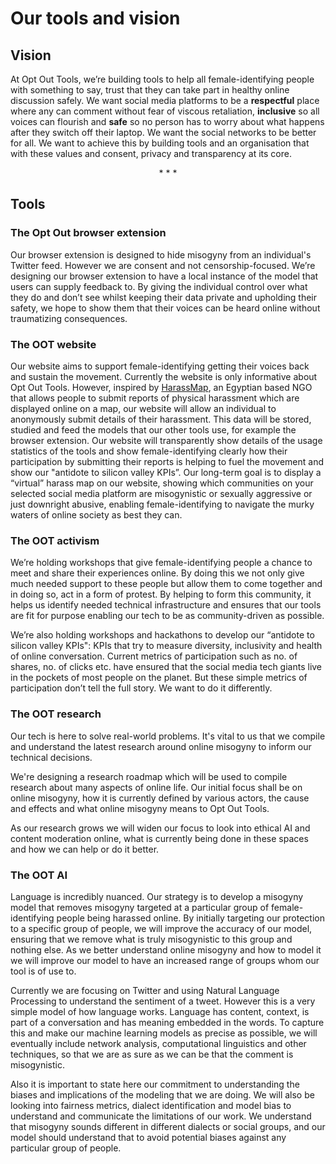 # Our tools and vision

## Vision

At Opt Out Tools, we’re building tools to help all female-identifying
people with something to say, trust that they can take part in healthy online
discussion safely. We want social media platforms to be a **respectful**
place where any can comment without fear of viscous retaliation, **inclusive**
so all voices can flourish and **safe** so no person has to worry about what
happens after they switch off their laptop. We want the social networks to be
better for all.  We want to achieve this by building tools and an organisation
that with these values and consent, privacy and transparency at its core.

<p align="center"> * * * </p>

## Tools

### The Opt Out browser extension

Our browser extension is designed to hide misogyny from an individual's Twitter
feed. However we are consent and not censorship-focused. We’re designing our
browser extension to have a local instance of the model that users can supply
feedback to. By giving the individual control over what they do and don’t see
whilst keeping their data private and upholding their safety, we hope to show
them that their voices can be heard online without traumatizing consequences.

### The OOT website

Our website aims to support female-identifying getting their voices back
and sustain the movement. Currently the website is only informative about
Opt Out Tools.  However, inspired by [HarassMap](https://harassmap.org/ar),
an Egyptian based NGO that allows people to submit reports of physical
 harassment which are displayed online on a map, our website will allow an
individual to anonymously submit details of their harassment. This data
will be stored, studied and feed the models that our other tools use, for
example the browser extension. Our website will transparently show details
of the usage statistics of the tools and show female-identifying clearly
how their participation by submitting their reports is helping to fuel the
movement and show our "antidote to silicon valley KPIs”. Our long-term
goal is to display a “virtual” harass map on our website, showing which
communities on your selected social media platform are misogynistic or
sexually aggressive or just downright abusive, enabling female-identifying
to navigate the murky waters of online society as best they can.

### The OOT activism

We’re holding workshops that give female-identifying people a chance to meet
and share their experiences online. By doing this we not only give much needed
support to these people but allow them to come together and in doing so, act in
a form of protest. By helping to form this community, it helps us identify
needed technical infrastructure and ensures that our tools are fit for purpose
enabling our tech to be as community-driven as possible.

We’re also holding workshops and hackathons to develop our “antidote to silicon
valley KPIs": KPIs that try to measure diversity, inclusivity and health of
online conversation. Current metrics of participation such as no. of shares,
no. of clicks etc. have ensured that the social media tech giants live in the
pockets of most people on the planet. But these simple metrics of participation
don’t tell the full story. We want to do it differently.

### The OOT research

Our tech is here to solve real-world problems. It's vital to us that we compile
and understand the latest research around online misogyny to inform our
technical decisions.

We're designing a research roadmap which will be used to compile research
about many aspects of online life. Our initial focus shall be on online
misogyny, how it is currently defined by various actors, the cause and
effects and what online misogyny means to Opt Out Tools.

As our research grows we will widen our focus to look into ethical AI and
content moderation online, what is currently being done in these spaces and
how we can help or do it better.


### The OOT AI

Language is incredibly nuanced. Our strategy is to develop a misogyny model
that removes misogyny targeted at a particular group of female-identifying
people being harassed online. By initially targeting our protection to a
specific group of people, we will improve the accuracy of our model, ensuring
that we remove what is truly misogynistic to this group and nothing else. As we
better understand online misogyny and how to model it we will improve our model
to have an increased range of groups whom our tool is of use to.

Currently we are focusing on Twitter and using Natural Language Processing to
understand the sentiment of a tweet. However this is a very simple model of how
language works. Language has content, context, is part of a conversation and
has meaning embedded in the words. To capture this and make our machine
learning models as precise as possible, we will eventually include network
analysis, computational linguistics and other techniques, so that we are as
sure as we can be that the comment is misogynistic.

Also it is important to state here our commitment to understanding the biases
and implications of the modeling that we are doing. We will also be looking
into fairness metrics, dialect identification and model bias to understand and
communicate the limitations of our work. We understand that misogyny sounds
different in different dialects or social groups, and our model should
understand that to avoid potential biases against any particular group of
people.
